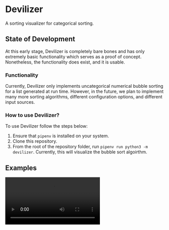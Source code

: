 # Devilizer

A sorting visualizer for categorical sorting.

## State of Development

At this early stage, Devilizer is completely bare bones and has only extremely basic functionality which serves as a proof of concept. Nonetheless, the functionality does exist, and it is usable.

### Functionality

Currently, Devilizer only implements uncategorical numerical bubble sorting for a list generated at run time. However, in the future, we plan to implement many more sorting algorithms, different configuration options, and different input sources.

### How to use Devilizer?

To use Devilizer follow the steps below:

1. Ensure that `pipenv` is installed on your system.
2. Clone this repository.
3. From the root of the repository folder, run `pipenv run python3 -m devilizer`.
   Currently, this will visualize the bubble sort algoirthm.

## Examples

![example](media/example.mov)
